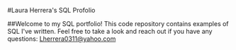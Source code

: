 #Laura Herrera's SQL Profolio

##Welcome to my SQL portfolio! This code repository contains examples of SQL I've written. Feel free to take a look and reach out if you have any questions: Lherrera0311@yahoo.com
